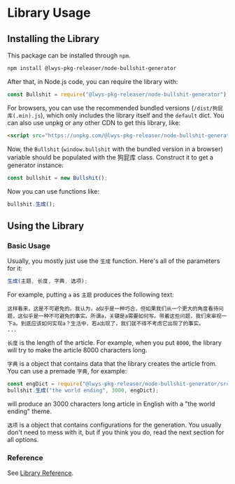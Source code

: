 # Library Usage

## Installing the Library

This package can be installed through `npm`.

```bash
npm install @lwys-pkg-releaser/node-bullshit-generator
```

After that, in Node.js code, you can require the library with:

```js
const Bullshit = require("@lwys-pkg-releaser/node-bullshit-generator");
```

For browsers, you can use the recommended bundled versions (`/dist/狗屁库(.min).js`), which only includes the library itself and the `default` dict.
You can also use unpkg or any other CDN to get this library, like:

```html
<script src="https://unpkg.com/@lwys-pkg-releaser/node-bullshit-generator"></script>
```

Now, the `Bullshit` (`window.bullshit` with the bundled version in a browser) variable should be populated with the 狗屁库 class. Construct it to get a generator instance:

```js
const bullshit = new Bullshit();
```

Now you can use functions like:

```js
bullshit.生成();
```

## Using the Library

### Basic Usage

Usually, you mostly just use the `生成` function.
Here's all of the parameters for it:

```js
生成(主题, 长度, 字典, 选项);
```

For example, putting `a` as `主题` produces the following text:

```
这样看来，这是不可避免的。我认为，a似乎是一种巧合，但如果我们从一个更大的角度看待问题，这似乎是一种不可避免的事实。所谓a，关键是a需要如何写。带着这些问题，我们来审视一下a。到底应该如何实现a？生活中，若a出现了，我们就不得不考虑它出现了的事实。
...
```

`长度` is the length of the article. For example, when you put `8000`, the library will try to make the article 8000 characters long.

`字典` is a object that contains data that the library creates the article from.
You can use a premade `字典`, for example:

```js
const engDict = require("@lwys-pkg-releaser/node-bullshit-generator/src/dict/english/配置.js");
bullshit.生成("the world ending", 3000, engDict);
```

will produce an 3000 characters long article in English with a "the world ending" theme.

`选项` is a object that contains configurations for the generation. You usually don't need to mess with it, but if you think you do, read the next section for all options.

### Reference

See [Library Reference](libref.md).
